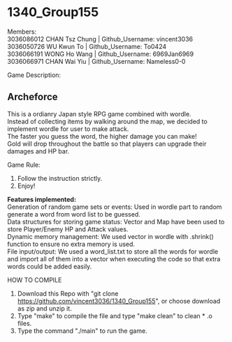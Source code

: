 # 1340_Group155

Members:  <br />
3036086012 CHAN Tsz Chung | Github_Username: vincent3036<br />
3036050726 WU Kwun To | Github_Username: To0424<br />
3036066191 WONG Ho Wang | Github_Username: 6969Jan6969<br />
3036066971 CHAN Wai Yiu | Github_Username: Nameless0-0<br />


Game Description: <br />

**Archeforce** <br />
--------------------
This is a ordianry Japan style RPG game combined with wordle. <br />
Instead of collecting items by walking around the map, we decided to implement wordle for user to make attack. <br />
The faster you guess the word, the higher damage you can make! <br/>
Gold will drop throughout the battle so that players can upgrade their damages and HP bar. <br />

Game Rule: <br />
1. Follow the instruction strictly.
2. Enjoy!

**Features implemented:** <br/>
Generation of random game sets or events: Used in wordle part to random generate a word from word list to be guessed. <br/>
Data structures for storing game status: Vector and Map have been used to store Player/Enemy HP and Attack values.<br/>
Dynamic memory management: We used vector in wordle with .shrink() function to ensure no extra memory is used.<br/>
File input/output: We used a word_list.txt to store all the words for wordle and import all of them into a vector when executing the code so that extra words could be added easily.<br/>

HOW TO COMPILE <br/>
1. Download this Repo with "git clone https://github.com/vincent3036/1340_Group155", or choose download as zip and unzip it.
2. Type "make" to compile the file and type "make clean" to clean * .o files.<br/>
3. Type the command "./main" to run the game.<br/>
